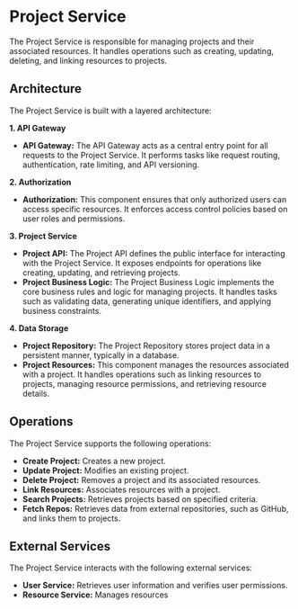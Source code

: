 # Project Service

The Project Service is responsible for managing projects and their associated resources. It handles operations such as creating, updating, deleting, and linking resources to projects.

## Architecture

The Project Service is built with a layered architecture:


**1. API Gateway**
*   **API Gateway:** The API Gateway acts as a central entry point for all requests to the Project Service. It performs tasks like request routing, authentication, rate limiting, and API versioning.

**2. Authorization**
*   **Authorization:** This component ensures that only authorized users can access specific resources. It enforces access control policies based on user roles and permissions.

**3. Project Service**
*   **Project API:** The Project API defines the public interface for interacting with the Project Service. It exposes endpoints for operations like creating, updating, and retrieving projects.
*   **Project Business Logic:** The Project Business Logic implements the core business rules and logic for managing projects. It handles tasks such as validating data, generating unique identifiers, and applying business constraints.

**4. Data Storage**
*   **Project Repository:** The Project Repository stores project data in a persistent manner, typically in a database.
*   **Project Resources:** This component manages the resources associated with a project. It handles operations such as linking resources to projects, managing resource permissions, and retrieving resource details.

## Operations

The Project Service supports the following operations:

*   **Create Project:** Creates a new project.
*   **Update Project:** Modifies an existing project.
*   **Delete Project:** Removes a project and its associated resources.
*   **Link Resources:** Associates resources with a project.
*   **Search Projects:** Retrieves projects based on specified criteria.
*   **Fetch Repos:** Retrieves data from external repositories, such as GitHub, and links them to projects.

## External Services

The Project Service interacts with the following external services:

*   **User Service:** Retrieves user information and verifies user permissions.
*   **Resource Service:** Manages resources
